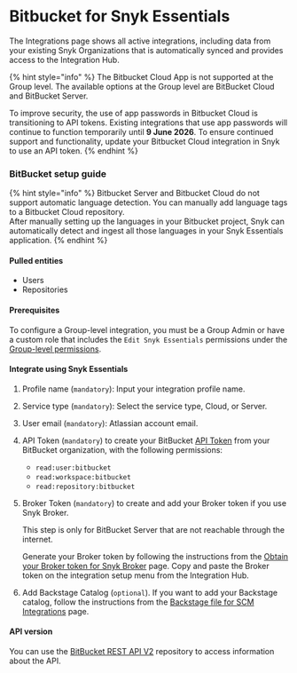 # Bitbucket for Snyk Essentials

The Integrations page shows all active integrations, including data from your existing Snyk Organizations that is automatically synced and provides access to the Integration Hub.

{% hint style="info" %}
The Bitbucket Cloud App is not supported at the Group level. The available options at the Group level are BitBucket Cloud and BitBucket Server.

To improve security, the use of app passwords in Bitbucket Cloud is transitioning to API tokens. Existing integrations that use app passwords will continue to function temporarily until **9 June 2026**. To ensure continued support and functionality, update your Bitbucket Cloud integration in Snyk to use an API token.
{% endhint %}

### BitBucket setup guide

{% hint style="info" %}
Bitbucket Server and Bitbucket Cloud do not support automatic language detection. You can manually add language tags to a Bitbucket Cloud repository.\
After manually setting up the languages in your Bitbucket project, Snyk can automatically detect and ingest all those languages in your Snyk Essentials application.
{% endhint %}

#### Pulled entities <a href="#bitbucket-pulled-entities" id="bitbucket-pulled-entities"></a>

* Users
* Repositories

#### Prerequisites <a href="#azure-devops-integrate-using-snyk-apprisk" id="azure-devops-integrate-using-snyk-apprisk"></a>

To configure a Group-level integration, you must be a Group Admin or have a custom role that includes the `Edit Snyk Essentials` permissions under the [Group-level permissions](../../../snyk-platform-administration/user-roles/pre-defined-roles.md#group-level-permissions).

#### Integrate using Snyk Essentials <a href="#bitbucket-integrate-using-snyk-apprisk" id="bitbucket-integrate-using-snyk-apprisk"></a>

1. Profile name (`mandatory`): Input your integration profile name.&#x20;
2. Service type (`mandatory`): Select the service type, Cloud, or Server.
3. User email (`mandatory`): Atlassian account email.
4. API Token (`mandatory`) to create your BitBucket [API Token](https://support.atlassian.com/bitbucket-cloud/docs/create-an-api-token/) from your BitBucket organization,  with the following permissions:
   * `read:user:bitbucket`
   * `read:workspace:bitbucket`
   * `read:repository:bitbucket`
5.  Broker Token (`mandatory`) to create and add your Broker token if you use Snyk Broker.

    This step is only for BitBucket Server that are not reachable through the internet.

    Generate your Broker token by following the instructions from the [Obtain your Broker token for Snyk Broker](../../../enterprise-setup/snyk-broker/classic-broker/prepare-snyk-broker-for-deployment/obtain-the-tokens-required-to-set-up-snyk-broker.md) page. Copy and paste the Broker token on the integration setup menu from the Integration Hub.
6. Add Backstage Catalog (`optional`). If you want to add your Backstage catalog, follow the instructions from the [Backstage file for SCM Integrations](../application-context-for-scm-integrations/) page.

#### API version <a href="#bitbucket-api-version" id="bitbucket-api-version"></a>

You can use the [BitBucket REST API V2](https://developer.atlassian.com/bitbucket/api/2/reference/resource/) repository to access information about the API.

